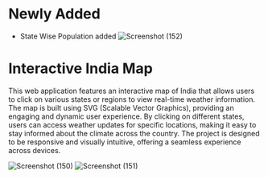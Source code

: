 # Newly Added
 - State Wise Population added
![Screenshot (152)](https://github.com/user-attachments/assets/efd28fa5-a548-4d6a-96b9-7efe2f7b5ff2)


# Interactive India Map
 This web application features an interactive map of India that allows users to click on various states or regions to view real-time weather information. The map is built using SVG (Scalable Vector Graphics), providing an engaging and dynamic user experience. By clicking on different states, users can access weather updates for specific locations, making it easy to stay informed about the climate across the country. The project is designed to be responsive and visually intuitive, offering a seamless experience across devices.

![Screenshot (150)](https://github.com/user-attachments/assets/906f9e4a-8a02-4c3b-b988-35ae883367fc)
![Screenshot (151)](https://github.com/user-attachments/assets/722591e1-f043-4952-bdcd-b3269b1141b8)
